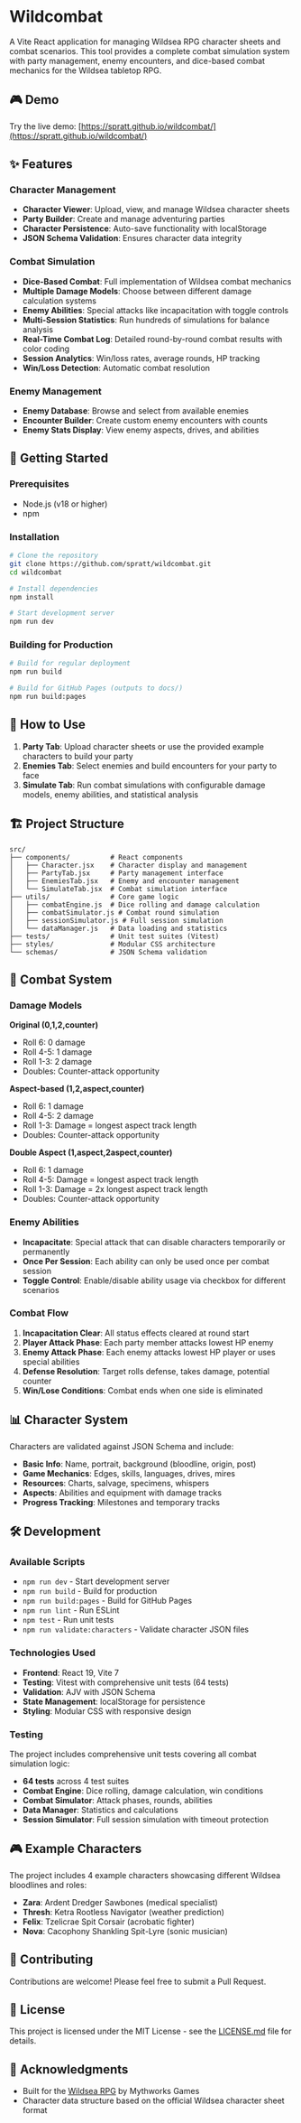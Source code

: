 # Wildcombat

A Vite React application for managing Wildsea RPG character sheets and combat scenarios. This tool provides a complete combat simulation system with party management, enemy encounters, and dice-based combat mechanics for the Wildsea tabletop RPG.

## 🎮 Demo

Try the live demo: [https://spratt.github.io/wildcombat/](https://spratt.github.io/wildcombat/)

## ✨ Features

### Character Management
- **Character Viewer**: Upload, view, and manage Wildsea character sheets
- **Party Builder**: Create and manage adventuring parties
- **Character Persistence**: Auto-save functionality with localStorage
- **JSON Schema Validation**: Ensures character data integrity

### Combat Simulation
- **Dice-Based Combat**: Full implementation of Wildsea combat mechanics
- **Multiple Damage Models**: Choose between different damage calculation systems
- **Enemy Abilities**: Special attacks like incapacitation with toggle controls
- **Multi-Session Statistics**: Run hundreds of simulations for balance analysis
- **Real-Time Combat Log**: Detailed round-by-round combat results with color coding
- **Session Analytics**: Win/loss rates, average rounds, HP tracking
- **Win/Loss Detection**: Automatic combat resolution

### Enemy Management
- **Enemy Database**: Browse and select from available enemies
- **Encounter Builder**: Create custom enemy encounters with counts
- **Enemy Stats Display**: View enemy aspects, drives, and abilities

## 🚀 Getting Started

### Prerequisites
- Node.js (v18 or higher)
- npm

### Installation

```bash
# Clone the repository
git clone https://github.com/spratt/wildcombat.git
cd wildcombat

# Install dependencies
npm install

# Start development server
npm run dev
```

### Building for Production

```bash
# Build for regular deployment
npm run build

# Build for GitHub Pages (outputs to docs/)
npm run build:pages
```

## 🎲 How to Use

1. **Party Tab**: Upload character sheets or use the provided example characters to build your party
2. **Enemies Tab**: Select enemies and build encounters for your party to face
3. **Simulate Tab**: Run combat simulations with configurable damage models, enemy abilities, and statistical analysis

## 🏗️ Project Structure

```
src/
├── components/          # React components
│   ├── Character.jsx    # Character display and management
│   ├── PartyTab.jsx     # Party management interface
│   ├── EnemiesTab.jsx   # Enemy and encounter management
│   └── SimulateTab.jsx  # Combat simulation interface
├── utils/               # Core game logic
│   ├── combatEngine.js  # Dice rolling and damage calculation
│   ├── combatSimulator.js # Combat round simulation
│   ├── sessionSimulator.js # Full session simulation
│   └── dataManager.js   # Data loading and statistics
├── tests/               # Unit test suites (Vitest)
├── styles/              # Modular CSS architecture
└── schemas/             # JSON Schema validation
```

## 🎯 Combat System

### Damage Models

**Original (0,1,2,counter)**
- Roll 6: 0 damage
- Roll 4-5: 1 damage  
- Roll 1-3: 2 damage
- Doubles: Counter-attack opportunity

**Aspect-based (1,2,aspect,counter)**
- Roll 6: 1 damage
- Roll 4-5: 2 damage
- Roll 1-3: Damage = longest aspect track length
- Doubles: Counter-attack opportunity

**Double Aspect (1,aspect,2aspect,counter)**
- Roll 6: 1 damage
- Roll 4-5: Damage = longest aspect track length
- Roll 1-3: Damage = 2x longest aspect track length
- Doubles: Counter-attack opportunity

### Enemy Abilities
- **Incapacitate**: Special attack that can disable characters temporarily or permanently
- **Once Per Session**: Each ability can only be used once per combat session
- **Toggle Control**: Enable/disable ability usage via checkbox for different scenarios

### Combat Flow
1. **Incapacitation Clear**: All status effects cleared at round start
2. **Player Attack Phase**: Each party member attacks lowest HP enemy
3. **Enemy Attack Phase**: Each enemy attacks lowest HP player or uses special abilities
4. **Defense Resolution**: Target rolls defense, takes damage, potential counter
5. **Win/Lose Conditions**: Combat ends when one side is eliminated

## 📊 Character System

Characters are validated against JSON Schema and include:
- **Basic Info**: Name, portrait, background (bloodline, origin, post)
- **Game Mechanics**: Edges, skills, languages, drives, mires
- **Resources**: Charts, salvage, specimens, whispers
- **Aspects**: Abilities and equipment with damage tracks
- **Progress Tracking**: Milestones and temporary tracks

## 🛠️ Development

### Available Scripts

- `npm run dev` - Start development server
- `npm run build` - Build for production
- `npm run build:pages` - Build for GitHub Pages
- `npm run lint` - Run ESLint
- `npm test` - Run unit tests
- `npm run validate:characters` - Validate character JSON files

### Technologies Used

- **Frontend**: React 19, Vite 7
- **Testing**: Vitest with comprehensive unit tests (64 tests)
- **Validation**: AJV with JSON Schema
- **State Management**: localStorage for persistence
- **Styling**: Modular CSS with responsive design

### Testing

The project includes comprehensive unit tests covering all combat simulation logic:
- **64 tests** across 4 test suites
- **Combat Engine**: Dice rolling, damage calculation, win conditions
- **Combat Simulator**: Attack phases, rounds, abilities
- **Data Manager**: Statistics and calculations
- **Session Simulator**: Full session simulation with timeout protection

## 🎮 Example Characters

The project includes 4 example characters showcasing different Wildsea bloodlines and roles:

- **Zara**: Ardent Dredger Sawbones (medical specialist)
- **Thresh**: Ketra Rootless Navigator (weather prediction)
- **Felix**: Tzelicrae Spit Corsair (acrobatic fighter)
- **Nova**: Cacophony Shankling Spit-Lyre (sonic musician)

## 🤝 Contributing

Contributions are welcome! Please feel free to submit a Pull Request.

## 📄 License

This project is licensed under the MIT License - see the [LICENSE.md](LICENSE.md) file for details.

## 🙏 Acknowledgments

- Built for the [Wildsea RPG](https://www.mythworksgames.com/the-wildsea) by Mythworks Games
- Character data structure based on the official Wildsea character sheet format